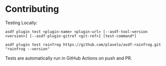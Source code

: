 # Contributing

Testing Locally:

```shell
asdf plugin test <plugin-name> <plugin-url> [--asdf-tool-version <version>] [--asdf-plugin-gitref <git-ref>] [test-command*]

asdf plugin test rainfrog https://github.com/plavelo/asdf-rainfrog.git "rainfrog --version"
```

Tests are automatically run in GitHub Actions on push and PR.
